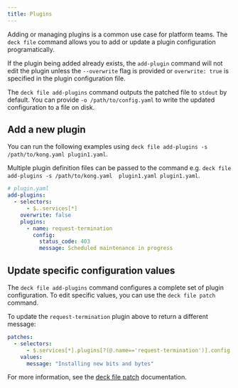 ```yaml
---
title: Plugins
---
```


Adding or managing plugins is a common use case for platform teams. The `deck file` command allows you to add or update a plugin configuration programatically.

If the plugin being added already exists, the `add-plugin` command will not edit the plugin unless the `--overwrite` flag is provided or `overwrite: true` is specified in the plugin configuration file.

The `deck file add-plugins` command outputs the patched file to `stdout` by default. You can provide `-o /path/to/config.yaml` to write the updated configuration to a file on disk.

## Add a new plugin

You can run the following examples using `deck file add-plugins -s /path/to/kong.yaml plugin1.yaml`. 

Multiple plugin definition files can be passed to the command e.g. `deck file add-plugins -s /path/to/kong.yaml  plugin1.yaml plugin1.yaml`.

```yaml
# plugin.yaml
add-plugins:
  - selectors:
      - $..services[*]
    overwrite: false
    plugins:
      - name: request-termination
        config:
          status_code: 403
          message: Scheduled maintenance in progress
```

## Update specific configuration values

The `deck file add-plugins` command configures a complete set of plugin configuration. To edit specific values, you can use the `deck file patch` command.

To update the `request-termination` plugin above to return a different message:

```yaml
patches:
  - selectors:
      - $.services[*].plugins[?(@.name=='request-termination')].config
    values:
      message: "Installing new bits and bytes"
```

For more information, see the [deck file patch](/deck/file/manipulation/patch/) documentation.
